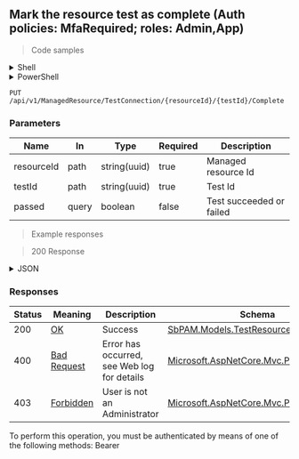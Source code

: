 
## Mark the resource test as complete (Auth policies: MfaRequired; roles: Admin,App)

<a id="opIdCompleteResourceTestAsync"></a>

> Code samples

<details><summary>Shell</summary>


```shell
# You can also use wget
curl -X PUT /api/v1/ManagedResource/TestConnection/{resourceId}/{testId}/Complete \
  -H 'Accept: application/json' \
  -H 'Authorization: Bearer TOKEN'

```


</details>

<details><summary>PowerShell</summary>


```powershell
# PowerShell example

$NPSUrl = "https://localhost:6500"

$Login = @{
    Login = "User"
    Password = "Password"
}
# Cookie container for multi-factor authentication
$WebSession = New-Object Microsoft.PowerShell.Commands.WebRequestSession
$Token = Invoke-RestMethod -Url "$($NPSUrl)/signinBody" -Method POST -Body (ConvertTo-Json $Login) -WebSession $WebSession -ContentType "application/json"
$Token = Invoke-RestMethod -Url "$($NPSUrl)/signin2fa" -Method Post -Body $MfaCode -Headers @{Authorization = "Bearer $Token"} -WebSession $WebSession -ContentType "application/json"

$Headers = @{
    Authorization = "Bearer $Token"
}
Invoke-RestMethod -Method PUT -Url "$($NPSUrl)/api/v1/ManagedResource/TestConnection/{resourceId}/{testId}/Complete -Headers $Headers -ContentType "application/json"
```


</details>

`PUT /api/v1/ManagedResource/TestConnection/{resourceId}/{testId}/Complete`

<h3 id="mark-the-resource-test-as-complete-(auth-policies:-mfarequired;-roles:-admin,app)-parameters">Parameters</h3>

|Name|In|Type|Required|Description|
|---|---|---|---|---|
|resourceId|path|string(uuid)|true|Managed resource Id|
|testId|path|string(uuid)|true|Test Id|
|passed|query|boolean|false|Test succeeded or failed|

> Example responses

> 200 Response

<details><summary>JSON</summary>


```json
{
  "id": "497f6eca-6276-4993-bfeb-53cbbbba6f08",
  "managedResourceId": "43aaf5a7-e929-49e6-870e-49d47d9cdc2f",
  "hostId": "70e3fb2d-1cb6-4dbc-ab8d-fa7209aca5dd",
  "status": "Pending",
  "startedDateTimeUtc": "2019-08-24T14:15:22Z",
  "finishedDateTimeUtc": "2019-08-24T14:15:22Z",
  "errorMessage": "string",
  "steps": [
    {
      "id": "497f6eca-6276-4993-bfeb-53cbbbba6f08",
      "testResourceStatusId": "d44f170a-5b59-4773-9908-5b3939496cdd",
      "testResourceStatus": {
        "id": "497f6eca-6276-4993-bfeb-53cbbbba6f08",
        "managedResourceId": "43aaf5a7-e929-49e6-870e-49d47d9cdc2f",
        "hostId": "70e3fb2d-1cb6-4dbc-ab8d-fa7209aca5dd",
        "status": "Pending",
        "startedDateTimeUtc": "2019-08-24T14:15:22Z",
        "finishedDateTimeUtc": "2019-08-24T14:15:22Z",
        "errorMessage": "string",
        "steps": [],
        "nodeId": "959356e3-6168-4a92-b4a5-b9d462be6177",
        "createdDateTimeUtc": "2019-08-24T14:15:22Z",
        "modifiedDateTimeUtc": "2019-08-24T14:15:22Z"
      },
      "stepName": "string",
      "index": 0,
      "status": "Pending",
      "errorMessage": "string",
      "nodeId": "959356e3-6168-4a92-b4a5-b9d462be6177",
      "createdDateTimeUtc": "2019-08-24T14:15:22Z",
      "modifiedDateTimeUtc": "2019-08-24T14:15:22Z"
    }
  ],
  "nodeId": "959356e3-6168-4a92-b4a5-b9d462be6177",
  "createdDateTimeUtc": "2019-08-24T14:15:22Z",
  "modifiedDateTimeUtc": "2019-08-24T14:15:22Z"
}
```


</details>

<h3 id="mark-the-resource-test-as-complete-(auth-policies:-mfarequired;-roles:-admin,app)-responses">Responses</h3>

|Status|Meaning|Description|Schema|
|---|---|---|---|
|200|[OK](https://tools.ietf.org/html/rfc7231#section-6.3.1)|Success|[SbPAM.Models.TestResourceStatus](../Models/sbpam.models.testresourcestatus.md)|
|400|[Bad Request](https://tools.ietf.org/html/rfc7231#section-6.5.1)|Error has occurred, see Web log for details|[Microsoft.AspNetCore.Mvc.ProblemDetails](../Models/microsoft.aspnetcore.mvc.problemdetails.md)|
|403|[Forbidden](https://tools.ietf.org/html/rfc7231#section-6.5.3)|User is not an Administrator|[Microsoft.AspNetCore.Mvc.ProblemDetails](../Models/microsoft.aspnetcore.mvc.problemdetails.md)|

<aside class="warning">
To perform this operation, you must be authenticated by means of one of the following methods:
Bearer
</aside>


